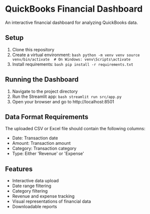 # QuickBooks Financial Dashboard

An interactive financial dashboard for analyzing QuickBooks data.

## Setup

1. Clone this repository
2. Create a virtual environment:   ```bash
   python -m venv venv
   source venv/bin/activate  # On Windows: venv\Scripts\activate   ```
3. Install requirements:   ```bash
   pip install -r requirements.txt   ```

## Running the Dashboard

1. Navigate to the project directory
2. Run the Streamlit app:   ```bash
   streamlit run src/app.py   ```
3. Open your browser and go to http://localhost:8501

## Data Format Requirements

The uploaded CSV or Excel file should contain the following columns:
- Date: Transaction date
- Amount: Transaction amount
- Category: Transaction category
- Type: Either 'Revenue' or 'Expense'

## Features

- Interactive data upload
- Date range filtering
- Category filtering
- Revenue and expense tracking
- Visual representations of financial data
- Downloadable reports 